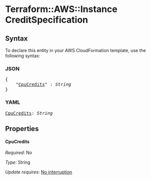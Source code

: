 # Terraform::AWS::Instance CreditSpecification

## Syntax

To declare this entity in your AWS CloudFormation template, use the following syntax:

### JSON

<pre>
{
    "<a href="#cpucredits" title="CpuCredits">CpuCredits</a>" : <i>String</i>
}
</pre>

### YAML

<pre>
<a href="#cpucredits" title="CpuCredits">CpuCredits</a>: <i>String</i>
</pre>

## Properties

#### CpuCredits

_Required_: No

_Type_: String

_Update requires_: [No interruption](https://docs.aws.amazon.com/AWSCloudFormation/latest/UserGuide/using-cfn-updating-stacks-update-behaviors.html#update-no-interrupt)

